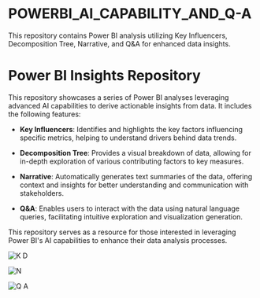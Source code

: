 # POWERBI_AI_CAPABILITY_AND_Q-A
This repository contains Power BI analysis utilizing Key Influencers, Decomposition Tree, Narrative, and Q&amp;A for enhanced data insights.

# Power BI Insights Repository

This repository showcases a series of Power BI analyses leveraging advanced AI capabilities to derive actionable insights from data. It includes the following features:

- **Key Influencers**: Identifies and highlights the key factors influencing specific metrics, helping to understand drivers behind data trends.
  
- **Decomposition Tree**: Provides a visual breakdown of data, allowing for in-depth exploration of various contributing factors to key measures.

- **Narrative**: Automatically generates text summaries of the data, offering context and insights for better understanding and communication with stakeholders.

- **Q&A**: Enables users to interact with the data using natural language queries, facilitating intuitive exploration and visualization generation.

This repository serves as a resource for those interested in leveraging Power BI's AI capabilities to enhance their data analysis processes.

![K   D](https://github.com/user-attachments/assets/85b95e7a-b8b3-4125-a36d-bc9acc76a2fb)

![N](https://github.com/user-attachments/assets/f3fd67d5-2db8-4de8-91d4-07f4a8b44180)

![Q   A](https://github.com/user-attachments/assets/96af6895-aa69-4a3a-9fab-b4970d1def7c)



